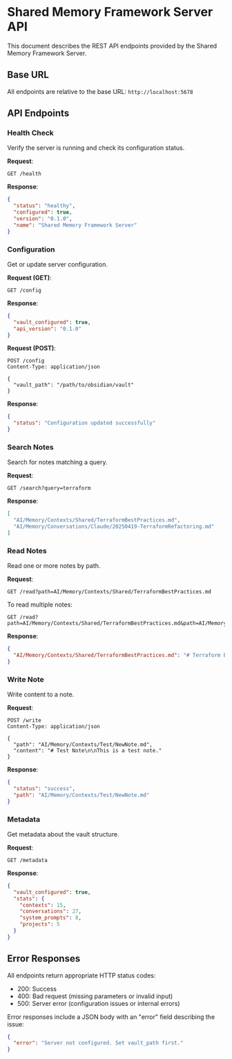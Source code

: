 # Shared Memory Framework Server API

This document describes the REST API endpoints provided by the Shared Memory Framework Server.

## Base URL

All endpoints are relative to the base URL: `http://localhost:5678`

## API Endpoints

### Health Check

Verify the server is running and check its configuration status.

**Request**:
```
GET /health
```

**Response**:
```json
{
  "status": "healthy",
  "configured": true,
  "version": "0.1.0",
  "name": "Shared Memory Framework Server"
}
```

### Configuration

Get or update server configuration.

**Request (GET)**:
```
GET /config
```

**Response**:
```json
{
  "vault_configured": true,
  "api_version": "0.1.0"
}
```

**Request (POST)**:
```
POST /config
Content-Type: application/json

{
  "vault_path": "/path/to/obsidian/vault"
}
```

**Response**:
```json
{
  "status": "Configuration updated successfully"
}
```

### Search Notes

Search for notes matching a query.

**Request**:
```
GET /search?query=terraform
```

**Response**:
```json
[
  "AI/Memory/Contexts/Shared/TerraformBestPractices.md",
  "AI/Memory/Conversations/Claude/20250419-TerraformRefactoring.md"
]
```

### Read Notes

Read one or more notes by path.

**Request**:
```
GET /read?path=AI/Memory/Contexts/Shared/TerraformBestPractices.md
```

To read multiple notes:
```
GET /read?path=AI/Memory/Contexts/Shared/TerraformBestPractices.md&path=AI/Memory/Contexts/Shared/AzureNetworking.md
```

**Response**:
```json
{
  "AI/Memory/Contexts/Shared/TerraformBestPractices.md": "# Terraform Best Practices\n\n## Module Structure\n..."
}
```

### Write Note

Write content to a note.

**Request**:
```
POST /write
Content-Type: application/json

{
  "path": "AI/Memory/Contexts/Test/NewNote.md",
  "content": "# Test Note\n\nThis is a test note."
}
```

**Response**:
```json
{
  "status": "success",
  "path": "AI/Memory/Contexts/Test/NewNote.md"
}
```

### Metadata

Get metadata about the vault structure.

**Request**:
```
GET /metadata
```

**Response**:
```json
{
  "vault_configured": true,
  "stats": {
    "contexts": 15,
    "conversations": 27,
    "system_prompts": 8,
    "projects": 5
  }
}
```

## Error Responses

All endpoints return appropriate HTTP status codes:

- 200: Success
- 400: Bad request (missing parameters or invalid input)
- 500: Server error (configuration issues or internal errors)

Error responses include a JSON body with an "error" field describing the issue:

```json
{
  "error": "Server not configured. Set vault_path first."
}
```